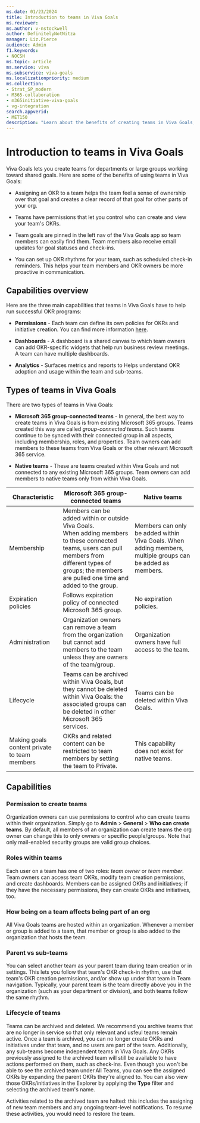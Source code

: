 ```yaml
---
ms.date: 01/23/2024
title: Introduction to teams in Viva Goals
ms.reviewer: 
ms.author: v-nstockwell
author: DefinitelyNotNitza
manager: Liz.Pierce
audience: Admin
f1.keywords:
- NOCSH
ms.topic: article
ms.service: viva
ms.subservice: viva-goals
ms.localizationpriority: medium
ms.collection:  
- Strat_SP_modern
- M365-collaboration
- m365initiative-viva-goals
- vg-integration  
search.appverid:
- MET150
description: "Learn about the benefits of creating teams in Viva Goals, as well as the different types of teams and their capabilities."
---
```


# Introduction to teams in Viva Goals

Viva Goals lets you create teams for departments or large groups working toward shared goals. Here are some of the benefits of using teams in Viva Goals:

- Assigning an OKR to a team helps the team feel a sense of ownership over that goal and creates a clear record of that goal for other parts of your org.

- Teams have permissions that let you control who can create and view your team's OKRs.

- Team goals are pinned in the left nav of the Viva Goals app so team members can easily find them. Team members also receive email updates for goal statuses and check-ins.

- You can set up OKR rhythms for your team, such as scheduled check-in reminders. This helps your team members and OKR owners be more proactive in communication.

## Capabilities overview  

Here are the three main capabilities that teams in Viva Goals have to help run successful OKR programs:

- **Permissions** - Each team can define its own policies for OKRs and initiative creation. You can find more information [here](configure-okr-create-permissions.md).

- **Dashboards** - A dashboard is a shared canvas to which team owners can add OKR-specific widgets that help run business review meetings. A team can have multiple dashboards.

- **Analytics** - Surfaces metrics and reports to Helps understand OKR adoption and usage within the team and sub-teams. <!--Editor's Note: What is this saying?-->

## Types of teams in Viva Goals

There are two types of teams in Viva Goals:

- **Microsoft 365 group-connected teams** - In general, the best way to create teams in Viva Goals is from existing Microsoft 365 groups. Teams created this way are called *group-connected teams*. Such teams continue to be synced with their connected group in all aspects, including membership, roles, and properties. Team owners can add members to these teams from Viva Goals or the other relevant Microsoft 365 service.

- **Native teams** - These are teams created within Viva Goals and not connected to any existing Microsoft 365 groups. Team owners can add members to native teams only from within Viva Goals.

| Characteristic | Microsoft 365 group-connected teams | Native teams |
|--- | --- | --- |
|Membership | Members can be added within or outside Viva Goals.<br>When adding members to these connected teams, users can pull members from different types of groups; the members are pulled one time and added to the group. | Members can only be added within Viva Goals. When adding members, multiple groups can be added as members.<!--Editor's Note: These require clarification.--> |
| Expiration policies | Follows expiration policy of connected Microsoft 365 group. | No expiration policies. |
| Administration | Organization owners can remove a team from the organization but cannot add members to the team unless they are owners of the team/group. | Organization owners have full access to the team. |
| Lifecycle | Teams can be archived within Viva Goals, but they cannot be deleted within Viva Goals: the associated groups can be deleted in other Microsoft 365 services. | Teams can be deleted within Viva Goals. |
| Making goals content private to team members | OKRs and related content can be restricted to team members by setting the team to Private. | This capability does not exist for native teams. |

## Capabilities

### Permission to create teams

Organization owners can use permissions to control who can create teams within their organization. Simply go to **Admin** > **General** > **Who can create teams**. By default, all members of an organization can create teams the org owner can change this to only owners or specific people/groups. Note that only mail-enabled security groups are valid group choices.

### Roles within teams

Each user on a team has one of two roles: *team owner* or *team member*. Team owners can access team OKRs, modify team creation permissions, and create dashboards. Members can be assigned OKRs and initiatives; if they have the necessary permissions, they can create OKRs and initiatives, too.

### How being on a team affects being part of an org

All Viva Goals teams are hosted within an organization. Whenever a member or group is added to a team, that member or group is also added to the organization that hosts the team.

### Parent vs sub-teams

You can select another team as your parent team during team creation or in settings. This lets you follow that team's OKR check-in rhythm, use that team's OKR creation permissions, and/or show up under that team in Team navigation. Typically, your parent team is the team directly above you in the organization (such as your department or division), and both teams follow the same rhythm.

### Lifecycle of teams

Teams can be archived and deleted. We recommend you archive teams that are no longer in service so that only relevant and usfeul teams remain active. Once a team is archived, you can no longer create OKRs and initiatives under that team, and no users are part of the team. Additionally, any sub-teams become independent teams in Viva Goals. Any OKRs previously assigned to the archived team will still be available to have actions performed on them, such as check-ins. Even though you won't be able to see the archived team under All Teams, you can see the assigned OKRs by expanding the parent OKRs they're aligned to. You can also view those OKRs/initiatives in the Explorer by applying the **Type** filter and selecting the archived team's name.

Activities related to the archived team are halted: this includes the assigning of new team members and any ongoing team-level notifications. To resume these activities, you would need to restore the team.
